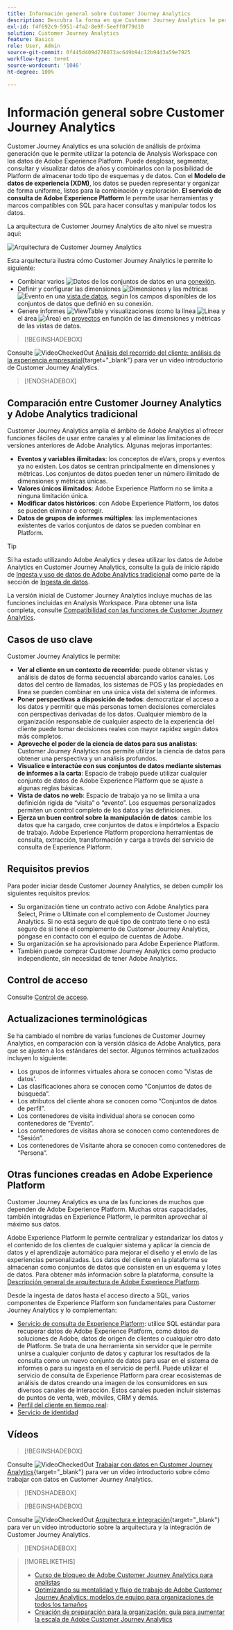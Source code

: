 ```yaml
---
title: Información general sobre Customer Journey Analytics
description: Descubra la forma en que Customer Journey Analytics le permite utilizar Analysis Workspace con los datos de Experience Platform.
exl-id: f4f692c9-5951-4fa2-8e9f-5eeff0f79d10
solution: Customer Journey Analytics
feature: Basics
role: User, Admin
source-git-commit: 0f445d409d276072ac649b94c12b94d3a59e7925
workflow-type: tm+mt
source-wordcount: '1046'
ht-degree: 100%

---
```


# Información general sobre Customer Journey Analytics

Customer Journey Analytics es una solución de análisis de próxima generación que le permite utilizar la potencia de Analysis Workspace con los datos de Adobe Experience Platform. Puede desglosar, segmentar, consultar y visualizar datos de años y combinarlos con la posibilidad de Platform de almacenar todo tipo de esquemas y de datos. Con el **Modelo de datos de experiencia (XDM)**, los datos se pueden representar y organizar de forma uniforme, listos para la combinación y exploración. **El servicio de consulta de Adobe Experience Platform** le permite usar herramientas y marcos compatibles con SQL para hacer consultas y manipular todos los datos.

La arquitectura de Customer Journey Analytics de alto nivel se muestra aquí:

![Arquitectura de Customer Journey Analytics](assets/cja-overview.svg)

Esta arquitectura ilustra cómo Customer Journey Analytics le permite lo siguiente:

* Combinar varios ![Datos](/help/assets/icons/Data.svg) de los conjuntos de datos en una [conexión](/help/connections/overview.md).
* Definir y configurar las dimensiones ![Dimensiones](/help/assets/icons/Dimensions.svg) y las métricas ![Evento](/help/assets/icons/Event.svg) en una [vista de datos](/help/data-views/data-views.md), según los campos disponibles de los conjuntos de datos que definió en su conexión.
* Genere informes ![ViewTable](/help/assets/icons/ViewTable.svg) y visualizaciones (como la línea ![Línea](/help/assets/icons/GraphTrend.svg) y el área ![Área](/help/assets/icons/GraphAreaStacked.svg)) en [proyectos](/help/analysis-workspace/home.md) en función de las dimensiones y métricas de las vistas de datos.


>[!BEGINSHADEBOX]

Consulte ![VideoCheckedOut](/help/assets/icons/VideoCheckedOut.svg) [Análisis del recorrido del cliente: análisis de la experiencia empresarial](https://video.tv.adobe.com/v/30090/?quality=12&learn=on){target="_blank"} para ver un vídeo introductorio de Customer Journey Analytics.

>[!ENDSHADEBOX]


## Comparación entre Customer Journey Analytics y Adobe Analytics tradicional

Customer Journey Analytics amplía el ámbito de Adobe Analytics al ofrecer funciones fáciles de usar entre canales y al eliminar las limitaciones de versiones anteriores de Adobe Analytics. Algunas mejoras importantes:

* **Eventos y variables ilimitadas**: los conceptos de eVars, props y eventos ya no existen. Los datos se centran principalmente en dimensiones y métricas. Los conjuntos de datos pueden tener un número ilimitado de dimensiones y métricas únicas.
* **Valores únicos ilimitados**: Adobe Experience Platform no se limita a ninguna limitación única.
* **Modificar datos históricos**: con Adobe Experience Platform, los datos se pueden eliminar o corregir.
* **Datos de grupos de informes múltiples**: las implementaciones existentes de varios conjuntos de datos se pueden combinar en Platform.

>[!TIP]
>
>Si ha estado utilizando Adobe Analytics y desea utilizar los datos de Adobe Analytics en Customer Journey Analytics, consulte la guía de inicio rápido de [Ingesta y uso de datos de Adobe Analytics tradicional](../data-ingestion/analytics.md) como parte de la sección de [Ingesta de datos](../data-ingestion/data-ingestion.md).

La versión inicial de Customer Journey Analytics incluye muchas de las funciones incluidas en Analysis Workspace. Para obtener una lista completa, consulte [Compatibilidad con las funciones de Customer Journey Analytics](/help/getting-started/aa-vs-cja/cja-aa.md).

## Casos de uso clave

Customer Journey Analytics le permite:

* **Ver al cliente en un contexto de recorrido**: puede obtener vistas y análisis de datos de forma secuencial abarcando varios canales. Los datos del centro de llamadas, los sistemas de POS y las propiedades en línea se pueden combinar en una única vista del sistema de informes.
* **Poner perspectivas a disposición de todos**: democratizar el acceso a los datos y permitir que más personas tomen decisiones comerciales con perspectivas derivadas de los datos. Cualquier miembro de la organización responsable de cualquier aspecto de la experiencia del cliente puede tomar decisiones reales con mayor rapidez según datos más completos.
* **Aproveche el poder de la ciencia de datos para sus analistas**: Customer Journey Analytics nos permite utilizar la ciencia de datos para obtener una perspectiva y un análisis profundos.
* **Visualice e interactúe con sus conjuntos de datos mediante sistemas de informes a la carta**: Espacio de trabajo puede utilizar cualquier conjunto de datos de Adobe Experience Platform que se ajuste a algunas reglas básicas.
* **Vista de datos no web**: Espacio de trabajo ya no se limita a una definición rígida de “visita” o “evento”. Los esquemas personalizados permiten un control completo de los datos y las definiciones.
* **Ejerza un buen control sobre la manipulación de datos**: cambie los datos que ha cargado, cree conjuntos de datos e impórtelos a Espacio de trabajo. Adobe Experience Platform proporciona herramientas de consulta, extracción, transformación y carga a través del servicio de consulta de Experience Platform.

## Requisitos previos

Para poder iniciar desde Customer Journey Analytics, se deben cumplir los siguientes requisitos previos:

* Su organización tiene un contrato activo con Adobe Analytics para Select, Prime o Ultimate con el complemento de Customer Journey Analytics. Si no está seguro de qué tipo de contrato tiene o no está seguro de si tiene el complemento de Customer Journey Analytics, póngase en contacto con el equipo de cuentas de Adobe.
* Su organización se ha aprovisionado para Adobe Experience Platform.
* También puede comprar Customer Journey Analytics como producto independiente, sin necesidad de tener Adobe Analytics.

## Control de acceso

Consulte [Control de acceso](/help/technotes/access-control.md).

## Actualizaciones terminológicas

Se ha cambiado el nombre de varias funciones de Customer Journey Analytics, en comparación con la versión clásica de Adobe Analytics, para que se ajusten a los estándares del sector. Algunos términos actualizados incluyen lo siguiente:

* Los grupos de informes virtuales ahora se conocen como &#39;Vistas de datos&#39;.
* Las clasificaciones ahora se conocen como “Conjuntos de datos de búsqueda”.
* Los atributos del cliente ahora se conocen como “Conjuntos de datos de perfil”.
* Los contenedores de visita individual ahora se conocen como contenedores de “Evento”.
* Los contenedores de visitas ahora se conocen como contenedores de “Sesión”.
* Los contenedores de Visitante ahora se conocen como contenedores de “Persona”.

## Otras funciones creadas en Adobe Experience Platform

Customer Journey Analytics es una de las funciones de muchos que dependen de Adobe Experience Platform. Muchas otras capacidades, también integradas en Experience Platform, le permiten aprovechar al máximo sus datos.

Adobe Experience Platform le permite centralizar y estandarizar los datos y el contenido de los clientes de cualquier sistema y aplicar la ciencia de datos y el aprendizaje automático para mejorar el diseño y el envío de las experiencias personalizadas. Los datos del cliente en la plataforma se almacenan como conjuntos de datos que consisten en un esquema y lotes de datos. Para obtener más información sobre la plataforma, consulte la [Descripción general de arquitectura de Adobe Experience Platform](https://experienceleague.adobe.com/docs/platform-learn/tutorials/intro-to-platform/basic-architecture.html?lang=es).

Desde la ingesta de datos hasta el acceso directo a SQL, varios componentes de Experience Platform son fundamentales para Customer Journey Analytics y lo complementan:

* [Servicio de consulta de Experience Platform](https://experienceleague.adobe.com/docs/experience-platform/query/home.html?lang=es): utilice SQL estándar para recuperar datos de Adobe Experience Platform, como datos de soluciones de Adobe, datos de origen de clientes o cualquier otro dato de Platform. Se trata de una herramienta sin servidor que le permite unirse a cualquier conjunto de datos y capturar los resultados de la consulta como un nuevo conjunto de datos para usar en el sistema de informes o para su ingesta en el servicio de perfil. Puede utilizar el servicio de consulta de Experience Platform para crear ecosistemas de análisis de datos creando una imagen de los consumidores en sus diversos canales de interacción. Estos canales pueden incluir sistemas de puntos de venta, web, móviles, CRM y demás.
* [Perfil del cliente en tiempo real](https://experienceleague.adobe.com/docs/experience-platform/profile/home.html?lang=es):
* [Servicio de identidad](https://experienceleague.adobe.com/docs/experience-platform/identity/home.html?lang=es)

## Vídeos

>[!BEGINSHADEBOX]

Consulte ![VideoCheckedOut](/help/assets/icons/VideoCheckedOut.svg) [Trabajar con datos en Customer Journey Analytics](https://video.tv.adobe.com/v/32112/?quality=12&learn=on){target="_blank"} para ver un vídeo introductorio sobre cómo trabajar con datos en Customer Journey Analytics.

>[!ENDSHADEBOX]

>[!BEGINSHADEBOX]

Consulte ![VideoCheckedOut](/help/assets/icons/VideoCheckedOut.svg) [Arquitectura e integración](https://video.tv.adobe.com/v/32483/?quality=12&learn=on){target="_blank"} para ver un vídeo introductorio sobre la arquitectura y la integración de Customer Journey Analytics.

>[!ENDSHADEBOX]

>[!MORELIKETHIS]
>
>* [Curso de bloqueo de Adobe Customer Journey Analytics para analistas](https://experienceleaguecommunities.adobe.com/t5/adobe-analytics-blogs/adobe-customer-journey-analytics-crash-course-for-analysts/ba-p/719261?profile.language=es)
>* [Optimizando su mentalidad y flujo de trabajo de Adobe Customer Journey Analytics: modelos de equipo para organizaciones de todos los tamaños](https://experienceleaguecommunities.adobe.com/t5/adobe-analytics-blogs/optimizing-your-mindset-and-adobe-customer-journey-analytics/ba-p/721456?profile.language=es)
>* [Creación de preparación para la organización: guía para aumentar la escala de Adobe Customer Journey Analytics](https://experienceleaguecommunities.adobe.com/t5/adobe-analytics-blogs/building-organizational-readiness-a-people-first-guide-to/ba-p/723273?profile.language=es)
